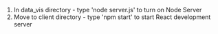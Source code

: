 1. In data_vis directory - type 'node server.js' to turn on Node Server
2. Move to client directory - type 'npm start' to start React development server
